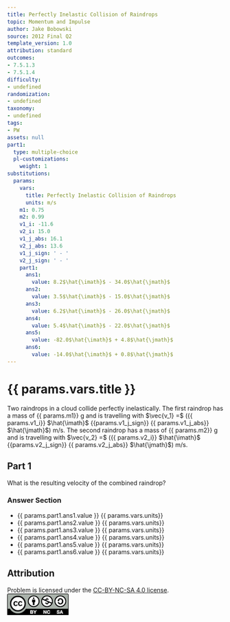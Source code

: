 ```yaml
---
title: Perfectly Inelastic Collision of Raindrops
topic: Momentum and Impulse
author: Jake Bobowski
source: 2012 Final Q2
template_version: 1.0
attribution: standard
outcomes:
- 7.5.1.3
- 7.5.1.4
difficulty:
- undefined
randomization:
- undefined
taxonomy:
- undefined
tags:
- PW
assets: null
part1:
  type: multiple-choice
  pl-customizations:
    weight: 1
substitutions:
  params:
    vars:
      title: Perfectly Inelastic Collision of Raindrops
      units: m/s
    m1: 0.75
    m2: 0.99
    v1_i: -11.6
    v2_i: 15.0
    v1_j_abs: 16.1
    v2_j_abs: 13.6
    v1_j_sign: ' - '
    v2_j_sign: ' - '
    part1:
      ans1:
        value: 8.2$\hat{\imath}$ - 34.0$\hat{\jmath}$
      ans2:
        value: 3.5$\hat{\imath}$ - 15.0$\hat{\jmath}$
      ans3:
        value: 6.2$\hat{\imath}$ - 26.0$\hat{\jmath}$
      ans4:
        value: 5.4$\hat{\imath}$ - 22.0$\hat{\jmath}$
      ans5:
        value: -82.0$\hat{\imath}$ + 4.8$\hat{\jmath}$
      ans6:
        value: -14.0$\hat{\imath}$ + 0.8$\hat{\jmath}$
---
```

# {{ params.vars.title }}
Two raindrops in a cloud collide perfectly inelastically. The first raindrop has a mass of {{ params.m1}} g and is travelling with $\vec{v_1} =$ ({{ params.v1_i}} $\hat{\imath}$ {{params.v1_j_sign}} {{ params.v1_j_abs}} $\hat{\jmath}$) m/s.
The second raindrop has a mass of {{ params.m2}} g and is travelling with $\vec{v_2} =$ ({{ params.v2_i}} $\hat{\imath}$ {{params.v2_j_sign}} {{ params.v2_j_abs}} $\hat{\jmath}$) m/s.

## Part 1

What is the resulting velocity of the combined raindrop?

### Answer Section

- {{ params.part1.ans1.value }} {{ params.vars.units}}
- {{ params.part1.ans2.value }} {{ params.vars.units}}
- {{ params.part1.ans3.value }} {{ params.vars.units}}
- {{ params.part1.ans4.value }} {{ params.vars.units}}
- {{ params.part1.ans5.value }} {{ params.vars.units}}
- {{ params.part1.ans6.value }} {{ params.vars.units}}

## Attribution

Problem is licensed under the [CC-BY-NC-SA 4.0 license](https://creativecommons.org/licenses/by-nc-sa/4.0/).<br> ![The Creative Commons 4.0 license requiring attribution-BY, non-commercial-NC, and share-alike-SA license.](https://raw.githubusercontent.com/firasm/bits/master/by-nc-sa.png)